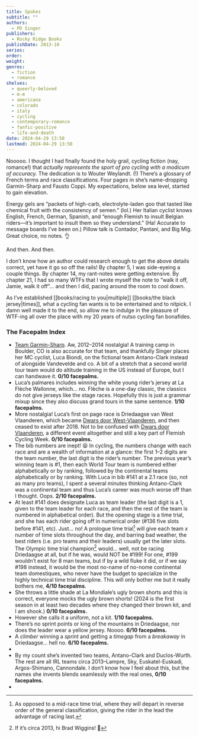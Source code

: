 ```yaml
---
title: Spokes
subtitle: ""
authors:
  - PD Singer
publishers:
  - Rocky Ridge Books
publishDate: 2013-10
series: 
order: 
weight: 
genres:
  - fiction
  - romance
shelves:
  - queerly-beloved
  - m-m
  - americana
  - colorado
  - italy
  - cycling
  - contemporary-romance
  - fanfic-positive
  - life-and-death
date: 2024-04-29 13:50
lastmod: 2024-04-29 13:50
---
```

Nooooo. I thought I had finally found the holy grail, cycling fiction (nay, romance!) that *actually represents the sport of pro cycling with a modicum of accuracy.* The dedication is to Wouter Weylandt. (!) There’s a glossary of French terms and race classifications. Four pages in she’s name-dropping Garmin-Sharp and Fausto Coppi. My expectations, below sea level, started to gain elevation.

Energy gels are “packets of high-carb, electrolyte-laden goo that tasted like chemical fruit with the consistency of semen.” (lol.) Her Italian cyclist knows English, French, German, Spanish, and “enough Flemish to insult Belgian riders—it’s important to insult them so they understand.” (Ha! Accurate to message boards I’ve been on.) Pillow talk is Contador, Pantani, and Big Mig. Great choice, no notes. 👌

And then. And then.

I don’t know how an author could research enough to get the above details correct, yet have it go so off the rails! By chapter 5, I was side-eyeing a couple things. By chapter 14, my rant-notes were getting extensive. By chapter 21, I had so many WTFs that I wrote myself the note to “walk it off, Jamie, walk it off”… and then I did, pacing around the room to cool down.

As I’ve established [[books/racing to you|multiple]] [[books/the black jersey|times]], what a cycling fan wants is to be entertained and to nitpick. I damn well made it to the end, so allow me to indulge in the pleasure of WTF-ing all over the place with my 20 years of nutso cycling fan bonafides.

### The Facepalm Index

- [Team Garmin-Sharp](https://www.cyclingnews.com/teams/2013/garmin-sharp/). Aw, 2012–2014 nostalgia! A training camp in Boulder, CO is also accurate for that team, and thankfully Singer places her MC cyclist, Luca Biondi, on the fictional team Antano-Clark instead of alongside Vandevelde and co. A bit of a stretch that a second world tour team would do altitude training in the US instead of Europe, but I can handwave it. **0/10 facepalms.**
- Luca’s palmares includes winning the white young rider’s jersey at La Flèche Wallonne, which… no. Flèche is a one-day classic, the classics do not give jerseys like the stage races. Hopefully this is just a grammar mixup since they also discuss grand tours in the same sentence. **1/10 facepalms.**
- More nostalgia! Luca’s first on page race is Driedaagse van West Vlaanderen, which became [Dwars door West-Vlaanderen](https://en.wikipedia.org/wiki/Dwars_door_West-Vlaanderen), and then ceased to exist after 2018. Not to be confused with [Dwars door Vlaanderen](https://en.wikipedia.org/wiki/Dwars_door_Vlaanderen), a different event altogether and still a key part of Flemish Cycling Week. **0/10 facepalms.**
- The bib numbers are inept! 😫 In cycling, the numbers change with each race and are a wealth of information at a glance: the first 1–2 digits are the team number, the last digit is the rider’s number. The previous year’s winning team is #1, then each World Tour team is numbered either alphabetically or by ranking, followed by the continental teams alphabetically or by ranking. With Luca in bib #141 at a 2.1 race (so, not as many pro teams), I spent a several minutes thinking Antano-Clark was a continental team and thus Luca’s career was much worse off than I thought. Oops. **2/10 facepalms.**
- At least #141 does designate Luca as team leader (the last digit is a 1, given to the team leader for each race, and then the rest of the team is numbered in alphabetical order). But the opening stage is a time trial, and she has each rider going off in numerical order (#136 five slots before #141, etc). Just… no! A prologue time trial[^1] will give each team *x* number of time slots throughout the day, and barring bad weather, the best riders (i.e. pro teams and their leaders) usually get the later slots. The Olympic time trial champion[^2] would… well, not be racing Driedaagse at all, but if he was, would NOT be #199! For one, #199 wouldn’t exist for 8 man teams, but if by a wild fluke it did, or if we say #198 instead, it would be the most no-name of no-nome continental team domestiques, who never have the budget to specialize in the highly technical time trial discipline. This will only bother me but it really bothers me, **4/10 facepalms**.
- She throws a little shade at La Mondiale’s ugly brown shorts and this is correct, everyone mocks the ugly brown shorts! (2024 is the first season in at least two decades where they changed their brown kit, and I am shook.) **0/10 facepalms.** 
- However she calls it a uniform, not a kit. **1/10 facepalms.**
- There’s no sprint points or king of the mountains in Driedaagse, nor does the leader wear a yellow jersey. Noooo. **6/10 facepalms.**
- A *climber* winning a *sprint* and getting a *timegap* from a *breakaway* in Driedaagse… hell no. **6/10 facepalms.**
- 
- By my count she’s invented two teams, Antano-Clark and Duclos-Wurth. The rest are all IRL teams circa 2013–Lampre, Sky, Euskatel-Euskadi, Argos-Shimano, Cannondale. I don’t know how I feel about this, but the names she invents blends seamlessly with the real ones, **0/10 facepalms.**
- 



[^1]: As opposed to a mid-race time trial, where they will depart in reverse order of the general classification, giving the rider in the lead the advantage of racing last.
[^2]: If it’s circa 2013, hi Brad Wiggins! 👋